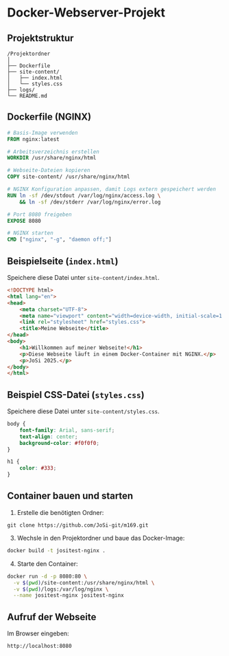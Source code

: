 # Docker-Webserver-Projekt

## Projektstruktur
```
/Projektordner
│
├── Dockerfile
├── site-content/
│   ├── index.html
│   └── styles.css
├── logs/
└── README.md
```


## Dockerfile (NGINX)
```dockerfile
# Basis-Image verwenden
FROM nginx:latest

# Arbeitsverzeichnis erstellen
WORKDIR /usr/share/nginx/html

# Webseite-Dateien kopieren
COPY site-content/ /usr/share/nginx/html

# NGINX Konfiguration anpassen, damit Logs extern gespeichert werden
RUN ln -sf /dev/stdout /var/log/nginx/access.log \
    && ln -sf /dev/stderr /var/log/nginx/error.log

# Port 8080 freigeben
EXPOSE 8080

# NGINX starten
CMD ["nginx", "-g", "daemon off;"]
```


## Beispielseite (`index.html`)
Speichere diese Datei unter `site-content/index.html`.
```html
<!DOCTYPE html>
<html lang="en">
<head>
    <meta charset="UTF-8">
    <meta name="viewport" content="width=device-width, initial-scale=1.0">
    <link rel="stylesheet" href="styles.css">
    <title>Meine Webseite</title>
</head>
<body>
    <h1>Willkommen auf meiner Webseite!</h1>
    <p>Diese Webseite läuft in einem Docker-Container mit NGINX.</p>
    <p>JoSi 2025.</p>
</body>
</html>
```


## Beispiel CSS-Datei (`styles.css`)
Speichere diese Datei unter `site-content/styles.css`.
```css
body {
    font-family: Arial, sans-serif;
    text-align: center;
    background-color: #f0f0f0;
}

h1 {
    color: #333;
}
```


## Container bauen und starten
1. Erstelle die benötigten Ordner:

```
git clone https://github.com/JoSi-git/m169.git
```

3. Wechsle in den Projektordner und baue das Docker-Image:
```bash
docker build -t jositest-nginx .
```

4. Starte den Container:
```bash
docker run -d -p 8080:80 \
  -v $(pwd)/site-content:/usr/share/nginx/html \
  -v $(pwd)/logs:/var/log/nginx \
  --name jositest-nginx jositest-nginx
  ```

## Aufruf der Webseite
Im Browser eingeben:
```
http://localhost:8080
```
